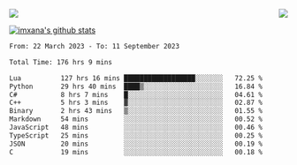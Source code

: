 <p>
  <a href="https://count.getloli.com/"><img src="https://count.getloli.com/get/@xana.readme?theme=moebooru-h"></a>
  <img src="https://weather-icon.journeyad.repl.co/@hangzhou?v=1" align="right">
</p>


<a href="https://github.com/imxana"><img align="center" src="https://github-readme-stats.vercel.app/api?username=imxana&show_icons=true&include_all_commits=true&hide_border=tru&custom_title=imxana%27s%20Github%20Stats" alt="imxana's github stats" /></a> 

<!--START_SECTION:waka-->

```txt
From: 22 March 2023 - To: 11 September 2023

Total Time: 176 hrs 9 mins

Lua          127 hrs 16 mins ██████████████████░░░░░░░   72.25 %
Python       29 hrs 40 mins  ████▒░░░░░░░░░░░░░░░░░░░░   16.84 %
C#           8 hrs 7 mins    █░░░░░░░░░░░░░░░░░░░░░░░░   04.61 %
C++          5 hrs 3 mins    ▓░░░░░░░░░░░░░░░░░░░░░░░░   02.87 %
Binary       2 hrs 43 mins   ▒░░░░░░░░░░░░░░░░░░░░░░░░   01.55 %
Markdown     54 mins         ░░░░░░░░░░░░░░░░░░░░░░░░░   00.52 %
JavaScript   48 mins         ░░░░░░░░░░░░░░░░░░░░░░░░░   00.46 %
TypeScript   25 mins         ░░░░░░░░░░░░░░░░░░░░░░░░░   00.25 %
JSON         20 mins         ░░░░░░░░░░░░░░░░░░░░░░░░░   00.19 %
C            19 mins         ░░░░░░░░░░░░░░░░░░░░░░░░░   00.18 %
```

<!--END_SECTION:waka-->
